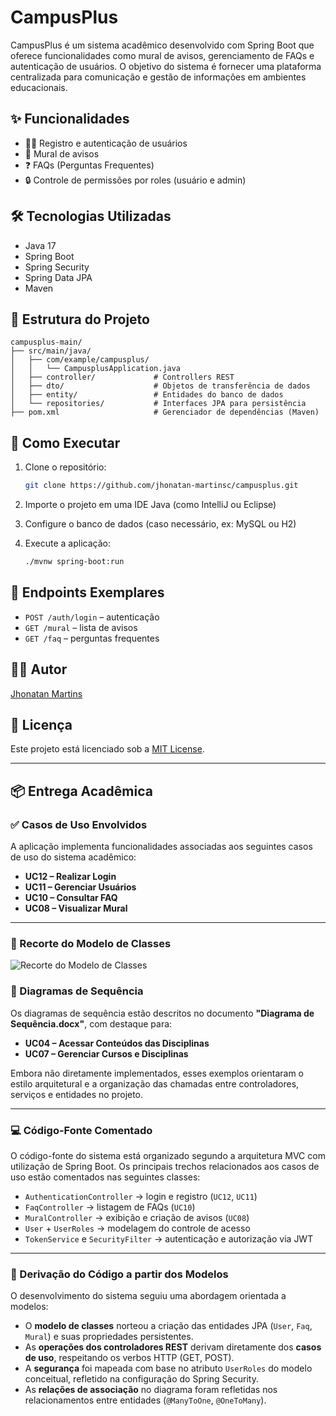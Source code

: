 # CampusPlus

CampusPlus é um sistema acadêmico desenvolvido com Spring Boot que oferece funcionalidades como mural de avisos, gerenciamento de FAQs e autenticação de usuários. O objetivo do sistema é fornecer uma plataforma centralizada para comunicação e gestão de informações em ambientes educacionais.

## ✨ Funcionalidades

- 🧑‍💼 Registro e autenticação de usuários
- 📢 Mural de avisos
- ❓ FAQs (Perguntas Frequentes)
- 🔒 Controle de permissões por roles (usuário e admin)

## 🛠️ Tecnologias Utilizadas

- Java 17
- Spring Boot
- Spring Security
- Spring Data JPA
- Maven

## 📁 Estrutura do Projeto

```
campusplus-main/
├── src/main/java/
│   ├── com/example/campusplus/
│   │   └── CampusplusApplication.java
│   ├── controller/             # Controllers REST
│   ├── dto/                    # Objetos de transferência de dados
│   ├── entity/                 # Entidades do banco de dados
│   └── repositories/           # Interfaces JPA para persistência
├── pom.xml                     # Gerenciador de dependências (Maven)
```

## 🚀 Como Executar

1. Clone o repositório:
   ```bash
   git clone https://github.com/jhonatan-martinsc/campusplus.git
   ```

2. Importe o projeto em uma IDE Java (como IntelliJ ou Eclipse)

3. Configure o banco de dados (caso necessário, ex: MySQL ou H2)

4. Execute a aplicação:
   ```bash
   ./mvnw spring-boot:run
   ```

## 🧪 Endpoints Exemplares

- `POST /auth/login` – autenticação
- `GET /mural` – lista de avisos
- `GET /faq` – perguntas frequentes

## 👨‍💻 Autor

[Jhonatan Martins](https://github.com/jhonatan-martinsc)

## 📄 Licença

Este projeto está licenciado sob a [MIT License](LICENSE).


---

## 📦 Entrega Acadêmica

### ✅ Casos de Uso Envolvidos

A aplicação implementa funcionalidades associadas aos seguintes casos de uso do sistema acadêmico:

- **UC12 – Realizar Login**  
- **UC11 – Gerenciar Usuários**  
- **UC10 – Consultar FAQ**  
- **UC08 – Visualizar Mural**

---

### 🧩 Recorte do Modelo de Classes

![Recorte do Modelo de Classes](https://i.imgur.com/jX3Yb0r.png)

### 📜 Diagramas de Sequência

Os diagramas de sequência estão descritos no documento **"Diagrama de Sequência.docx"**, com destaque para:

- **UC04 – Acessar Conteúdos das Disciplinas**
- **UC07 – Gerenciar Cursos e Disciplinas**

Embora não diretamente implementados, esses exemplos orientaram o estilo arquitetural e a organização das chamadas entre controladores, serviços e entidades no projeto.

---

### 💻 Código-Fonte Comentado

O código-fonte do sistema está organizado segundo a arquitetura MVC com utilização de Spring Boot. Os principais trechos relacionados aos casos de uso estão comentados nas seguintes classes:

- `AuthenticationController` → login e registro (`UC12`, `UC11`)
- `FaqController` → listagem de FAQs (`UC10`)
- `MuralController` → exibição e criação de avisos (`UC08`)
- `User` + `UserRoles` → modelagem do controle de acesso
- `TokenService` e `SecurityFilter` → autenticação e autorização via JWT

---

### 🧠 Derivação do Código a partir dos Modelos

O desenvolvimento do sistema seguiu uma abordagem orientada a modelos:

- O **modelo de classes** norteou a criação das entidades JPA (`User`, `Faq`, `Mural`) e suas propriedades persistentes.
- As **operações dos controladores REST** derivam diretamente dos **casos de uso**, respeitando os verbos HTTP (GET, POST).
- A **segurança** foi mapeada com base no atributo `UserRoles` do modelo conceitual, refletido na configuração do Spring Security.
- As **relações de associação** no diagrama foram refletidas nos relacionamentos entre entidades (`@ManyToOne`, `@OneToMany`).
